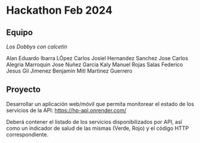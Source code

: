 # Hackathon Feb 2024

## Equipo

*Los Dobbys con calcetin*

Alan Eduardo Ibarra LÓpez
Carlos Josiel Hernandez Sanchez
Jose Carlos Alegria Marroquin
Jose Nuñez Garcia
Kaly Manuel Rojas Salas
Federico Jesus Gil Jimenez
Benjamin Mitl Martinez Guerrero

## Proyecto

Desarrollar un aplicación web/móvil que permita monitorear el estado de los servicios de la API: https://hp-api.onrender.com/

Deberá contener el listado de los servicios disponibilizados por API, así como un indicador de salud de las mismas (Verde, Rojo) y el código HTTP correspondiente.
